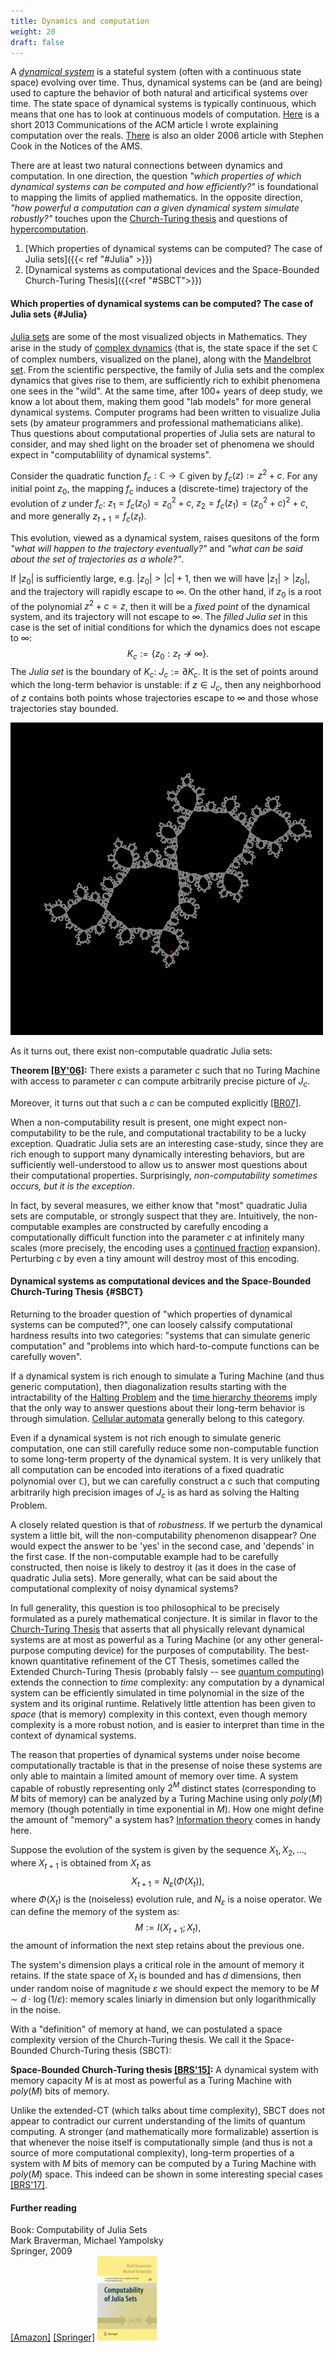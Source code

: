 ```yaml
---
title: Dynamics and computation
weight: 20
draft: false
---
```


A *[dynamical system](https://en.wikipedia.org/wiki/Dynamical_system)* is a stateful system (often with a continuous state space) evolving over time. Thus, dynamical systems can be (and are being) used to capture the behavior of both natural and articifical systems over time. 
The state space of dynamical systems is typically continuous, which means that one has to look at continuous models of computation. [Here](https://cacm.acm.org/magazines/2013/9/167157-computing-with-real-numbers-from-archimedes-to-turing-and-beyond/fulltext) is a short 2013 Communications of the ACM article I wrote explaining computation over the reals. [There](https://www.ams.org/notices/200603/fea-cook.pdf) is also an older 2006 article with Stephen Cook in the Notices of the AMS. 

There are at least two natural connections between dynamics and computation. In one direction, the question *"which properties of which dynamical systems can be computed and how efficiently?"* is foundational to mapping the limits of applied mathematics. In the opposite direction, *"how powerful a computation can a given dynamical system simulate robustly?"* touches upon the [Church-Turing thesis](https://en.wikipedia.org/wiki/Church%E2%80%93Turing_thesis) and questions of [hypercomputation](https://en.wikipedia.org/wiki/Hypercomputation). 

1. [Which properties of dynamical systems can be computed? The case of Julia sets]({{< ref "#Julia" >}})
2. [Dynamical systems as computational devices and the Space-Bounded Church-Turing Thesis]({{<ref "#SBCT">}})

#### Which properties of dynamical systems can be computed? The case of Julia sets {#Julia}

[Julia sets](https://en.wikipedia.org/wiki/Julia_set) are some of the most visualized objects in Mathematics. They arise in the study of [complex dynamics](https://en.wikipedia.org/wiki/Complex_dynamics) (that is, the state space if the set $\mathbb{C}$ of complex numbers, visualized on the plane), along with the [Mandelbrot set](https://en.wikipedia.org/wiki/Mandelbrot_set). From the scientific perspective, the family of Julia sets and the complex dynamics that gives rise to them, are sufficiently rich to exhibit phenomena one sees in the "wild". At the same time, after 100+ years of deep study, we know a lot about them, making them good "lab models" for more general dynamical systems. Computer programs had been written to visualize Julia sets (by amateur programmers and professional mathematicians alike). Thus questions about computational properties of Julia sets are natural to consider, and may shed light on the broader set of phenomena we should expect in "computablility of dynamical systems". 

Consider the quadratic function $f_c:\mathbb{C}\rightarrow \mathbb{C}$ given by $f_c(z):=z^2+c$. 
For any initial point $z_0$, the mapping $f_c$ induces a (discrete-time) trajectory of the evolution of $z$ under $f_c$: $z_1=f_c(z_0)=z_0^2+c$, $z_2=f_c(z_1)=(z_0^2+c)^2+c$, and more generally $z_{t+1}=f_c(z_t)$. 

This evolution, viewed as a dynamical system, raises quesitons of the form *"what will happen to the trajectory eventually?"* and *"what can be said about the set of trajectories as a whole?"*. 

If $|z_0|$ is sufficiently large, e.g. $|z_0|>|c|+1$, then we will have $|z_1|>|z_0|$, and the trajectory will rapidly escape to $\infty$. On the other hand, if $z_0$ is a root of the polynomial $z^2+c=z$, then it will be a *fixed point* of the dynamical system, and its trajectory will not escape to $\infty$. The *filled Julia set* in this case is the set of initial conditions for which the dynamics does not escape to $\infty$:
$$
K_c:=\lbrace z_0: z_t\nrightarrow\infty\rbrace. 
$$
The *Julia set* is the boundary of $K_c$: $J_c:=\partial K_c$. It is the set of points around which the long-term behavior is unstable: if $z\in J_c$, then any neighborhood of $z$ contains both points whose trajectories escape to $\infty$ and those whose trajectories stay bounded. 

![A Julia set with a Siegel disc and a trajectory](/media/Dynamical-Systems/Julia-J3A1B.gif#float-right)

As it turns out, there exist non-computable quadratic Julia sets:

**Theorem [[BY'06]](https://www.ams.org/journals/jams/2006-19-03/S0894-0347-05-00516-3/):** There exists a parameter $c$ such that no Turing Machine with access to parameter $c$ can compute arbitrarily precise picture of $J_c$. 

Moreover, it turns out that such a $c$ can be computed explicitly [[BR07]](https://arxiv.org/abs/math/0604371). 

When a non-computability result is present, one might expect non-computability to be the rule, and computational tractability to be a lucky exception. Quadratic Julia sets are an interesting case-study, since they are rich enough to support many dynamically interesting behaviors, but are sufficiently well-understood to allow us to answer most questions about their computational properties. Surprisingly, *non-computability sometimes occurs, but it is the exception*. 

In fact, by several measures, we either know that "most" quadratic Julia sets are computable, or strongly suspect that they are. Intuitively, the non-computable examples are constructed by carefully encoding a computationally difficult function into the parameter $c$ at infinitely many scales (more precisely, the encoding uses a [continued fraction](https://en.wikipedia.org/wiki/Continued_fraction) expansion). Perturbing $c$ by even a tiny amount will destroy most of this encoding. 

#### Dynamical systems as computational devices and the Space-Bounded Church-Turing Thesis {#SBCT}

Returning to the broader question of "which properties of dynamical systems can be computed?", one can loosely calssify computational hardness results into two categories: "systems that can simulate generic computation" and "problems into which hard-to-compute functions can be carefully woven". 

If a dynamical system is rich enough to simulate a Turing Machine (and thus generic computation), then diagonalization results starting with the intractability of the [Halting Problem](https://en.wikipedia.org/wiki/Halting_problem) and the [time hierarchy theorems](https://en.wikipedia.org/wiki/Time_hierarchy_theorem) imply that the only way to answer questions about their long-term behavior is through simulation. [Cellular automata](https://en.wikipedia.org/wiki/Cellular_automaton) generally belong to this category.

Even if a dynamical system is not rich enough to simulate generic computation, one can still carefully reduce some non-computable function to some long-term property of the dynamical system. It is very unlikely that all computation can be encoded into iterations of a fixed quadratic polynomial over $\mathbb{C}$), but we can carefully construct a $c$ such that computing arbitrarily high precision images of $J_c$ is as hard as solving the Halting Problem. 

A closely related question is that of *robustness*. If we perturb the dynamical system a little bit, will the non-computability phenomenon disappear? One would expect the answer to be 'yes' in the second case, and 'depends' in the first case. If the non-computable example had to be carefully constructed, then noise is likely to destroy it (as it does in the case of quadratic Julia sets). More generally, what can be said about the computational complexity of noisy dynamical systems?

In full generality, this question is too philosophical to be precisely formulated as a purely mathematical conjecture. It is similar in flavor to the [Church-Turing Thesis](https://en.wikipedia.org/wiki/Church%E2%80%93Turing_thesis) that asserts that all physically relevant dynamical systems are at most as powerful as a Turing Machine (or any other general-purpose computing device) for the purposes of computability. The best-known quantitative refinement of the CT Thesis, sometimes called the Extended Church-Turing Thesis (probably falsly -- see [quantum computing](https://en.wikipedia.org/wiki/Quantum_computing)) extends the connection to *time* complexity: any computation by a dynamical system can be efficiently simulated in time polynomial in the size of the system and its original runtime. Relatively little attention has been given to *space* (that is memory) complexity in this context, even though memory complexity is a more robust notion, and is easier to interpret than time in the context of dynamical systems. 

The reason that properties of dynamical systems under noise become computationally tractable is that in the presense of noise these systems are only able to maintain a limited amount of memory over time. A system capable of robustly representing only $2^M$ distinct states (corresponding to $M$ bits of memory) can be analyzed by a Turing Machine using only $poly(M)$ memory (though potentially in time exponential in $M$). How one might define the amount of "memory" a system has? [Information theory](/research/information-complexity/) comes in handy here. 

Suppose the evolution of the system is given by the sequence $X_1,X_2,\ldots$, where $X_{t+1}$ is obtained from $X_t$ as $$X_{t+1}=N_\varepsilon(\Phi(X_t)),$$ where $\Phi(X_t)$ is the (noiseless) evolution rule, and $N_\varepsilon$ is a noise operator. We can define the memory of the system as:
$$
M:= I(X_{t+1};X_t),
$$
the amount of information the next step retains about the previous one. 

The system's dimension plays a critical role in the amount of memory it retains. If the state space of $X_t$ is bounded and has $d$ dimensions, then under random noise of magnitude $\varepsilon$ we should expect the memory to be $M\sim d\cdot \log (1/\varepsilon)$: memory scales liniarly in dimension but only logarithmically in the noise. 

With a "definition" of memory at hand, we can postulated a space complexity version of the Church-Turing thesis. We call it the Space-Bounded Church-Turing thesis (SBCT):

**Space-Bounded Church-Turing thesis [[BRS'15]](https://journals.aps.org/prl/abstract/10.1103/PhysRevLett.115.098701):** A dynamical system with memory capacity $M$ is at most as powerful as a Turing Machine with $poly(M)$ bits of memory. 

Unlike the extended-CT (which talks about time complexity), SBCT does not appear to contradict our current understanding of the limits of quantum computing. A stronger (and mathematically more formalizable) assertion is that whenever the noise itself is computationally simple (and thus is not a source of more computational complexity), long-term properties of a system with $M$ bits of memory can be computed by a Turing Machine with $poly(M)$ space. This indeed can be shown in some interesting special cases [[BRS'17]](http://www.mathnet.ru/php/archive.phtml?wshow=paper&jrnid=sm&paperid=8884&option_lang=eng). 


#### Further reading 

Book: Computability of Julia Sets  
Mark Braverman, Michael Yampolsky  
Springer, 2009  
[\[Amazon\]](https://www.amazon.com/dp/3540685464) [\[Springer\]](https://www.springer.com/mathematics/computational+science+%26+engineering/book/978-3-540-68546-3)
![Book Cover for "Computability of Julia Sets"](/media/BookCover.jpg#float-right)
